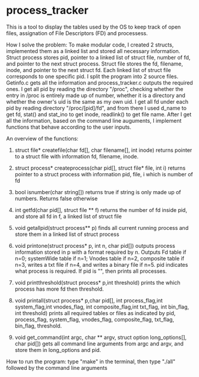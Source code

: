 # process_tracker
This is a tool to display the tables used by the OS to keep track of open files, assignation of File Descriptors (FD) and processess.


How I solve the problem:
	To make modular code, I created 2 structs, implemented them as a linked list and stored all necessary information. Struct process stores pid, pointer to a linked list of struct file, number of fd, and pointer to the next struct process. Struct file stores the fd, filename, inode, and pointer to the next struct fd. Each linked list of struct file corresponds to one specific pid.
	I split the program into 2 source files. Getinfo.c gets all the information and process_tracker.c outputs the required ones.
	I get all pid by reading the directory "/proc", checking whether the entry in /proc is entirely made up of number, whether it is a directory and whether the owner's uid is the same as my own uid. I get all fd under each pid by reading directory "/proc/[pid]/fd", and from there I used d_name to get fd, stat() and stat_ino to get inode, readlink() to get file name.
	After I get all the information, based on the command line auguments, I implement functions that behave according to the user inputs.

An overview of the functions:
1. struct file* createfile(char fd[], char filename[], int inode) returns pointer to a struct file with information fd, filename, inode.

2. struct process* createprocess(char pid[], struct file* file, int i) returns pointer to a struct process with information pid, file, i which is number of fd

3. bool isnumber(char string[]) returns true if string is only made up of numbers. Returns false otherwise

4. int getfd(char pid[], struct file ** f) returns the number of fd inside pid, and store all fd in f, a linked list of struct file

5. void getallpid(struct process** p) finds all current running process and store them in a linked list of struct process

6. void printone(struct process* p, int n, char pid[]) outputs process information stored in p with a format required by n. Outputs Fd table if n=0; systemWide table if n=1; Vnodes table if n=2, composite table if n=3, writes a txt file if n=4, and writes a binary file if n=5. pid indicates what process is required. If pid is "", then prints all processes.

7. void printthreshold(struct process* p,int threshold) prints the which process has more fd then threshold.

8. void printall(struct process* p,char pid[],
   int process_flag,int system_flag,int vnodes_flag,
   int composite_flag,int txt_flag, int bin_flag, int threshold) prints all required tables or files as indicated by pid, process_flag, system_flag, vnodes_flag,  composite_flag, txt_flag, bin_flag, threshold.

9. void get_command(int argc, char ** argv, struct option long_options[], char pid[]) gets all command line arguments from argc and argv, and store them in long_options and pid.

How to run the program:
	type "make" in the terminal, then type "./all" followed by the command line arguments
